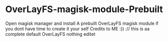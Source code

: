# OverLayFS-magisk-module-Prebuilt
Open magisk manager and install
A prebuilt OverLayFS magisk module if you dont have time to create it your self 
Credits to ME :)) ://
this is aa complete default OverLayFS nothing editet
